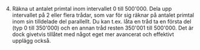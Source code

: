 4. Räkna ut antalet primtal inom intervallet 0 till 500'000. 
   Dela upp intervallet på 2 eller flera trådar,
   som var för sig räknar på antalet primtal 
   inom sin tilldelade del parallellt. 
   Du kan t.ex. låta en tråd ta en första del (typ 0 till 350'000) 
   och en annan tråd resten  350'001 till 500'000. 
   Det är dock givetvis tillåtet med något eget mer 
   avancerat och effektivt upplägg också.